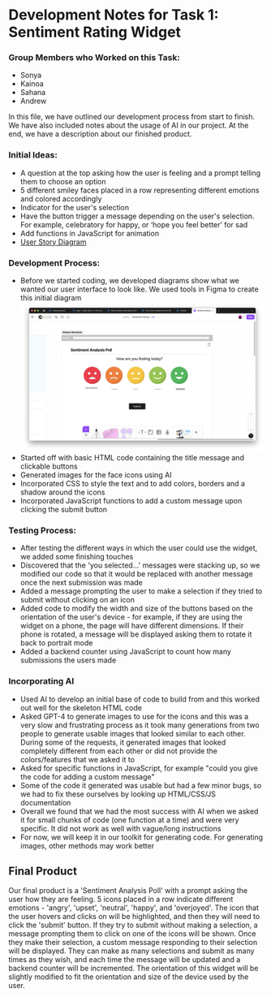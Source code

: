 # Development Notes for Task 1: Sentiment Rating Widget

### Group Members who Worked on this Task:
- Sonya
- Kainoa
- Sahana
- Andrew

In this file, we have outlined our development process from start to finish. We have also included notes about the usage of AI in our project. At the end, we have a description about our finished product. 

### Initial Ideas:
- A question at the top asking how the user is feeling and a prompt telling them to choose an option
- 5 different smiley faces placed in a row representing different emotions and colored accordingly
- Indicator for the user's selection
- Have the button trigger a message depending on the user's selection. For example, celebratory for happy, or ‘hope you feel better’ for sad
- Add functions in JavaScript for animation
- [User Story Diagram](./UserStoryMappingFramework.jpg)

### Development Process:
- Before we started coding, we developed diagrams show what we wanted our user interface to look like. We used tools in Figma to create this initial diagram
  ![image](./Figma.png)
- Started off with basic HTML code containing the title message and clickable buttons
- Generated images for the face icons using AI
- Incorporated CSS to style the text and to add colors, borders and a shadow around the icons
- Incorporated JavaScript functions to add a custom message upon clicking the submit button

### Testing Process:
-  After testing the different ways in which the user could use the widget, we added some finishing touches
-  Discovered that the 'you selected...' messages were stacking up, so we modified our code so that it would be replaced with another message once the next submission was made
-  Added a message prompting the user to make a selection if they tried to submit without clicking on an icon
-  Added code to modify the width and size of the buttons based on the orientation of the user's device - for example, if they are using the widget on a phone, the page will have different dimensions. If their phone is rotated, a message will be displayed asking them to rotate it back to portrait mode
-  Added a backend counter using JavaScript to count how many submissions the users made

### Incorporating AI
- Used AI to develop an initial base of code to build from and this worked out well for the skeleton HTML code
- Asked GPT-4 to generate images to use for the icons and this was a very slow and frustrating process as it took many generations from two people to generate usable images that looked similar to each other. During some of the requests, it generated images that looked completely different from each other or did not provide the colors/features that we asked it to
- Asked for specific functions in JavaScript, for example "could you give the code for adding a custom message"
- Some of the code it generated was usable but had a few minor bugs, so we had to fix these ourselves by looking up HTML/CSS/JS documentation
- Overall we found that we had the most success with AI when we asked it for small chunks of code (one function at a time) and were very specific. It did not work as well with vague/long instructions
- For now, we will keep it in our toolkit for generating code. For generating images, other methods may work better

## Final Product

Our final product is a 'Sentiment Analysis Poll' with a prompt asking the user how they are feeling. 5 icons placed in a row indicate different emotions - 'angry', 'upset', 'neutral', 'happy', and 'overjoyed'. The icon that the user hovers and clicks on will be highlighted, and then they will need to click the 'submit' button. If they try to submit without making a selection, a message prompting them to click on one of the icons will be shown. Once they make their selection, a custom message responding to their selection will be displayed. They can make as many selections and submit as many times as they wish, and each time the message will be updated and a backend counter will be incremented. The orientation of this widget will be slightly modified to fit the orientation and size of the device used by the user. 
